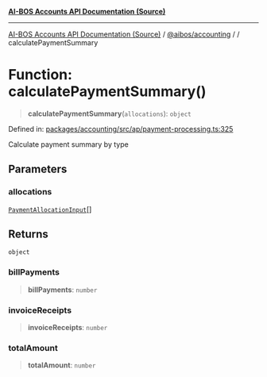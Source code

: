 [**AI-BOS Accounts API Documentation (Source)**](../../../README.md)

***

[AI-BOS Accounts API Documentation (Source)](../../../README.md) / [@aibos/accounting](../README.md) / [](../README.md) / calculatePaymentSummary

# Function: calculatePaymentSummary()

> **calculatePaymentSummary**(`allocations`): `object`

Defined in: [packages/accounting/src/ap/payment-processing.ts:325](https://github.com/pohlai88/accounts/blob/48103fb36d28b2b9bfb33472b6de2f719773cde9/packages/accounting/src/ap/payment-processing.ts#L325)

Calculate payment summary by type

## Parameters

### allocations

[`PaymentAllocationInput`](../interfaces/PaymentAllocationInput.md)[]

## Returns

`object`

### billPayments

> **billPayments**: `number`

### invoiceReceipts

> **invoiceReceipts**: `number`

### totalAmount

> **totalAmount**: `number`
